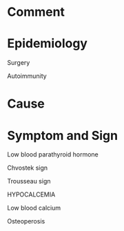 # Comment

# Epidemiology

Surgery

Autoimmunity

# Cause

# Symptom and Sign

Low blood parathyroid hormone

Chvostek sign

Trousseau sign

HYPOCALCEMIA

Low blood calcium

Osteoperosis
